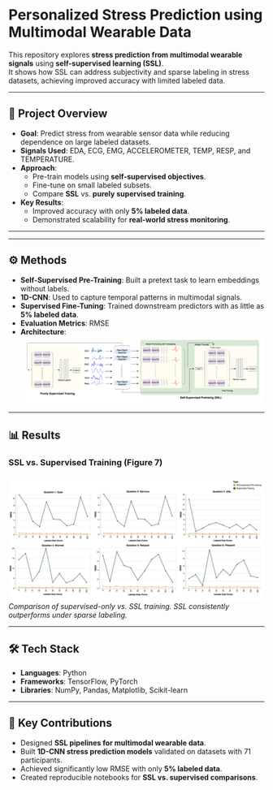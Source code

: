 # Personalized Stress Prediction using Multimodal Wearable Data  

This repository explores **stress prediction from multimodal wearable signals** using **self-supervised learning (SSL)**.  
It shows how SSL can address subjectivity and sparse labeling in stress datasets, achieving improved accuracy with limited labeled data.  

---

## 📌 Project Overview  
- **Goal**: Predict stress from wearable sensor data while reducing dependence on large labeled datasets.  
- **Signals Used**: EDA, ECG, EMG, ACCELEROMETER, TEMP, RESP, and TEMPERATURE.  
- **Approach**:  
  - Pre-train models using **self-supervised objectives**.  
  - Fine-tune on small labeled subsets.  
  - Compare **SSL** vs. **purely supervised training**.  
- **Key Results**:  
  - Improved accuracy with only **5% labeled data**.  
  - Demonstrated scalability for **real-world stress monitoring**.  

---

---

## ⚙️ Methods  
- **Self-Supervised Pre-Training**: Built a pretext task to learn embeddings without labels.  
- **1D-CNN**: Used to capture temporal patterns in multimodal signals.  
- **Supervised Fine-Tuning**: Trained downstream predictors with as little as **5% labeled data**.  
- **Evaluation Metrics**: RMSE
- **Architecture**:
  ![Figure](architecture.png)  

---

## 📊 Results  
 

### SSL vs. Supervised Training (Figure 7)  
![Figure](Result.png)  
*Comparison of supervised-only vs. SSL training. SSL consistently outperforms under sparse labeling.*  

---

## 🛠️ Tech Stack  
- **Languages**: Python  
- **Frameworks**: TensorFlow, PyTorch  
- **Libraries**: NumPy, Pandas, Matplotlib, Scikit-learn  

---

## 🚀 Key Contributions  
- Designed **SSL pipelines for multimodal wearable data**.  
- Built **1D-CNN stress prediction models** validated on datasets with 71 participants.  
- Achieved significantly low RMSE with only **5% labeled data**.  
- Created reproducible notebooks for **SSL vs. supervised comparisons**.  


